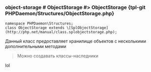 ### object-storage # ObjectStorage #> ObjectStorage {tpl-git PHPDaemon/Structures/ObjectStorage.php}

```php:p
namespace PHPDaemon\Structures;
class ObjectStorage extends \[SplObjectStorage](http://php.net/manual/class.splobjectstorage.php);
```

Данный класс предоставляет хранилище объектов с несколькими дополнительными методами

> Можно создавать классы-наследники

<!-- include-namespace path="PHPDaemon/Structures/ObjectStorage" commit="" -->
lol
<!--/ include-namespace -->